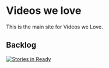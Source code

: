 # Videos we love

This is the main site for Videos we Love.

## Backlog

[![Stories in Ready](https://badge.waffle.io/videos-we-love/videos-we-love.github.io.png?label=ready&title=Ready)](http://waffle.io/videos-we-love/videos-we-love.github.io)
